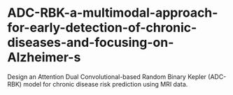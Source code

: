 # ADC-RBK-a-multimodal-approach-for-early-detection-of-chronic-diseases-and-focusing-on-Alzheimer-s
Design an Attention Dual Convolutional-based Random Binary Kepler (ADC-RBK) model for chronic disease risk prediction using MRI data.
